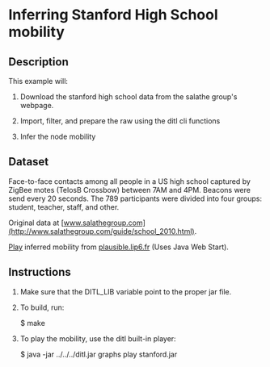 Inferring Stanford High School mobility
=======================================

Description
-----------

This example will: 

1. Download the stanford high school data from the salathe group's
webpage.

2. Import, filter, and prepare the raw using the ditl cli functions

3. Infer the node mobility


Dataset
-------

Face-to-face contacts among all people in a US high school captured by
ZigBee motes (TelosB Crossbow) between 7AM and 4PM. Beacons were send
every 20 seconds. The 789 participants were divided into four groups:
student, teacher, staff, and other.

Original data at [www.salathegroup.com](http://www.salathegroup.com/guide/school_2010.html).

[Play](http://plausible.lip6.fr/stanford.jnlp) inferred mobility from [plausible.lip6.fr](http://plausible.lip6.fr) (Uses Java Web Start).

Instructions
------------

1. Make sure that the DITL\_LIB variable point to the proper jar file.

2. To build, run:

    $ make

3. To play the mobility, use the ditl built-in player:

    $ java -jar ../../../ditl.jar graphs play stanford.jar